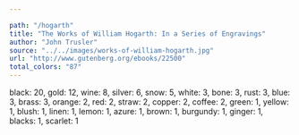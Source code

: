 ```yaml
---

path: "/hogarth"
title: "The Works of William Hogarth: In a Series of Engravings"
author: "John Trusler"
source: "../../images/works-of-william-hogarth.jpg"
url: "http://www.gutenberg.org/ebooks/22500"
total_colors: "87"
---
```

black: 20, gold: 12, wine: 8, silver: 6, snow: 5, white: 3, bone: 3, rust: 3, blue: 3, brass: 3, orange: 2, red: 2, straw: 2, copper: 2, coffee: 2, green: 1, yellow: 1, blush: 1, linen: 1, lemon: 1, azure: 1, brown: 1, burgundy: 1, ginger: 1, blacks: 1, scarlet: 1

